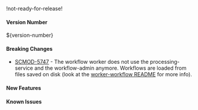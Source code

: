 !not-ready-for-release!

#### Version Number
${version-number}

#### Breaking Changes
* [SCMOD-5747](https://autjira.microfocus.com/browse/SCMOD-5747) - The workflow worker does not use the processing-service and the
workflow-admin anymore. Workflows are loaded from files saved on disk (look at the [worker-workflow README](https://github.com/CAFDataProcessing/worker-workflow/tree/develop/worker-workflow) for more info).


#### New Features

#### Known Issues
